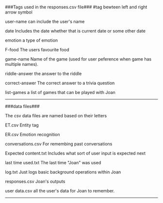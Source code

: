 ###Tags used in the responses.csv file###
#tag bewteen left and right arrow symbol

user-name      can include the user's name

date           Includes the date whether that is current date or some other date

emotion        a type of emotion

F-food         The users favourite food

game-name      Name of the game (used for user peference when game has multiple names).

riddle-answer  the answer to the riddle

correct-answer The correct answer to a trivia question

list-games     a list of games that can be played with Joan

______________________________________________________________________________________________________________

###data files###

The csv data files are named based on their letters

ET.csv                    Entity tag

ER.csv                    Emotion recognition

conversations.csv         For remembing past conversations

Expected content.txt      Includes what sort of user input is expected next

last time used.txt        The last time "Joan" was used

log.txt                   Just logs basic background operations within Joan

responses.csv             Joan's outputs

user data.csv             all the user's data for Joan to remember.


______________________________________________________________________________________________________________
  

